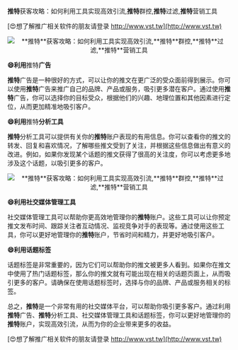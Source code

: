 **推特**获客攻略：如何利用工具实现高效引流,**推特**群控,**推特**过滤,**推特**营销工具

[😍想了解推广相关软件的朋友请登录 http://www.vst.tw](http://www.vst.tw)

 <center><img src="https://vst.tw/MP4/tuiguang/png/7.png" alt="**推特**获客攻略：如何利用工具实现高效引流,**推特**群控,**推特**过滤,**推特**营销工具"></center>

**😄利用**推特**广告**

**推特**广告是一种很好的方式，可以让你的推文在更广泛的受众面前得到展示。你可以使用**推特**广告来推广自己的品牌、产品或服务，吸引更多潜在客户。通过使用**推特**广告，你可以选择你的目标受众，根据他们的兴趣、地理位置和其他因素进行定位，从而更加精准地吸引客户。

**😄利用**推特**分析工具**

**推特**分析工具可以提供有关你的**推特**账户表现的有用信息。你可以查看你的推文的转发、回复和喜欢情况，了解哪些推文受到了关注，并根据这些信息做出有意义的改进。例如，如果你发现某个话题的推文获得了很高的关注度，你可以考虑更多地涉及这个话题，以吸引更多的客户。

 <center><img src="https://vst.tw/MP4/tuiguang/png/8.png" alt="**推特**获客攻略：如何利用工具实现高效引流,**推特**群控,**推特**过滤,**推特**营销工具"></center>

**😄利用社交媒体管理工具**

社交媒体管理工具可以帮助你更高效地管理你的**推特**账户。这些工具可以让你预定推文发布时间、跟踪关注者互动情况、监视竞争对手的表现等。通过使用这些工具，你可以更好地管理你的**推特**账户，节省时间和精力，并更好地吸引客户。

**😄利用话题标签**

话题标签是非常重要的，因为它们可以帮助你的推文被更多人看到。如果你在推文中使用了热门话题标签，那么你的推文就有可能出现在相关的话题页面上，从而吸引更多的客户。请确保在使用话题标签时，选择与你的品牌、产品或服务相关的标签。

总之，**推特**是一个非常有用的社交媒体平台，可以帮助你吸引更多客户。通过利用**推特**广告、**推特**分析工具、社交媒体管理工具和话题标签，你可以更好地管理你的**推特**账户，实现高效引流，从而为你的企业带来更多的收益。

[😍想了解推广相关软件的朋友请登录 http://www.vst.tw](http://www.vst.tw)



